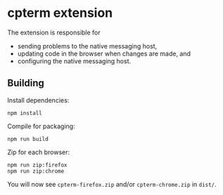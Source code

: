 # cpterm extension

The extension is responsible for

- sending problems to the native messaging host,
- updating code in the browser when changes are made, and
- configuring the native messaging host.

## Building

Install dependencies:
```
npm install
```

Compile for packaging:
```
npm run build
```

Zip for each browser:
```
npm run zip:firefox
npm run zip:chrome
```

You will now see `cpterm-firefox.zip` and/or `cpterm-chrome.zip` in `dist/`.
